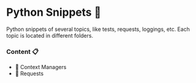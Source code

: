 # Python Snippets :snake:

Python snippets of several topics, like tests, requests, loggings, etc. Each topic is located in different folders.

### Content :clipboard:
- :dizzy: Context Managers
- :satellite: Requests

